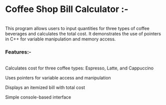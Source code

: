 <h1><b>Coffee Shop Bill Calculator :-</b></h1>
<br>
  This program allows users to input quantities for three types of coffee beverages and calculates the total cost. It demonstrates the use of pointers in C++ for variable manipulation and memory access.

<h3><b>Features:-</b></h3>
<br>
  Calculates cost for three coffee types: Espresso, Latte, and Cappuccino

  Uses pointers for variable access and manipulation

  Displays an itemized bill with total cost

  Simple console-based interface


